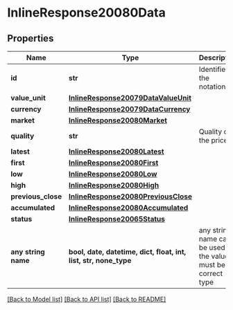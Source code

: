 # InlineResponse20080Data


## Properties
Name | Type | Description | Notes
------------ | ------------- | ------------- | -------------
**id** | **str** | Identifier of the notation. | [optional] 
**value_unit** | [**InlineResponse20079DataValueUnit**](InlineResponse20079DataValueUnit.md) |  | [optional] 
**currency** | [**InlineResponse20079DataCurrency**](InlineResponse20079DataCurrency.md) |  | [optional] 
**market** | [**InlineResponse20080Market**](InlineResponse20080Market.md) |  | [optional] 
**quality** | **str** | Quality of the price. | [optional] 
**latest** | [**InlineResponse20080Latest**](InlineResponse20080Latest.md) |  | [optional] 
**first** | [**InlineResponse20080First**](InlineResponse20080First.md) |  | [optional] 
**low** | [**InlineResponse20080Low**](InlineResponse20080Low.md) |  | [optional] 
**high** | [**InlineResponse20080High**](InlineResponse20080High.md) |  | [optional] 
**previous_close** | [**InlineResponse20080PreviousClose**](InlineResponse20080PreviousClose.md) |  | [optional] 
**accumulated** | [**InlineResponse20080Accumulated**](InlineResponse20080Accumulated.md) |  | [optional] 
**status** | [**InlineResponse20065Status**](InlineResponse20065Status.md) |  | [optional] 
**any string name** | **bool, date, datetime, dict, float, int, list, str, none_type** | any string name can be used but the value must be the correct type | [optional]

[[Back to Model list]](../README.md#documentation-for-models) [[Back to API list]](../README.md#documentation-for-api-endpoints) [[Back to README]](../README.md)


